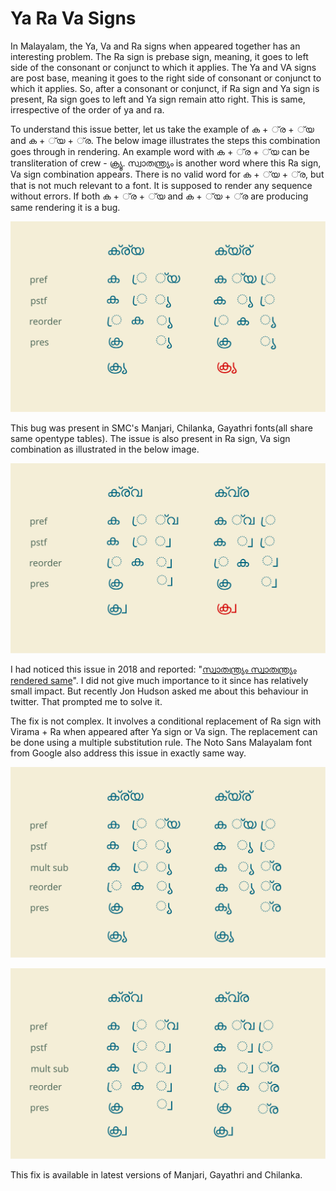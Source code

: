 # Ya Ra Va Signs

In Malayalam, the Ya, Va and Ra signs when appeared together has an interesting problem. The Ra sign is prebase sign, meaning, it goes to left side of the consonant or conjunct to which it applies. The Ya and VA signs are post base, meaning it goes to the right side of consonant or conjunct to which it applies. So, after a consonant or conjunct, if Ra sign and Ya sign is present, Ra sign goes to left and Ya sign remain atto right. This is same, irrespective of the order of ya and ra. 

To understand this issue better, let us take the example of ക + ്‌ര  + ്‌യ and ക + ്‌യ +  ്‌ര. The below image illustrates the steps this combination goes through in rendering. An example word with ക + ്‌ര  + ്‌യ can be transliteration of crew - ക്ര്യൂ. സ്വാതന്ത്ര്യം is another word where this  Ra sign, Va sign combination appears. There is no valid word for ക + ്‌യ +  ്‌ര, but that is not much relevant to a font. It is supposed to render any sequence without errors. If both ക + ്‌ര  + ്‌യ and ക + ്‌യ +  ്‌ര are producing same rendering it is a bug.

![Ya, Ra signs producing same rendering irrespective of order in data.](../../.gitbook/assets/ya-ra-order-wrong.svg)

This bug was present in SMC's Manjari, Chilanka, Gayathri fonts\(all share same opentype tables\).  The issue is also present in Ra sign, Va sign combination as illustrated in the below image.

![Va, Ra signs producing same rendering irrespective of order in data.](../../.gitbook/assets/vara-order-wrong.svg)

I had noticed this issue in 2018 and reported: "[സ്വാതന്ത്ര്യം സ്വാതന്ത്യ്രം rendered same](https://gitlab.com/smc/fonts/manjari/-/issues/20)". I did not give much importance to it since has relatively small impact. But recently Jon Hudson asked me about this behaviour in twitter. That prompted me to solve it.

The fix is not complex. It involves a conditional replacement of Ra sign with Virama + Ra when appeared after Ya sign or Va sign. The replacement can be done using a multiple substitution rule. The Noto Sans Malayalam font from Google also address this issue in exactly same way.

![The splitting of Ra-sign when followed by Ya sign after pstf step](../../.gitbook/assets/ya-ra-order-right.svg)

![The splitting of Ra-sign when followed by Va sign after pstf step](../../.gitbook/assets/right.svg)

This fix is available in latest versions of Manjari, Gayathri and Chilanka.

